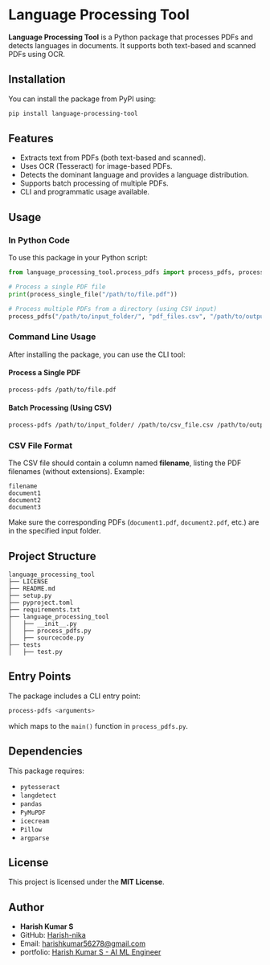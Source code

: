 # Language Processing Tool

**Language Processing Tool** is a Python package that processes PDFs and detects languages in documents. It supports both text-based and scanned PDFs using OCR.

## Installation

You can install the package from PyPI using:

```sh
pip install language-processing-tool
```

## Features

- Extracts text from PDFs (both text-based and scanned).
- Uses OCR (Tesseract) for image-based PDFs.
- Detects the dominant language and provides a language distribution.
- Supports batch processing of multiple PDFs.
- CLI and programmatic usage available.

## Usage

### **In Python Code**

To use this package in your Python script:

```python
from language_processing_tool.process_pdfs import process_pdfs, process_single_file

# Process a single PDF file
print(process_single_file("/path/to/file.pdf"))

# Process multiple PDFs from a directory (using CSV input)
process_pdfs("/path/to/input_folder/", "pdf_files.csv", "/path/to/output_folder/")
```

### **Command Line Usage**

After installing the package, you can use the CLI tool:

#### **Process a Single PDF**

```sh
process-pdfs /path/to/file.pdf
```

#### **Batch Processing (Using CSV)**

```sh
process-pdfs /path/to/input_folder/ /path/to/csv_file.csv /path/to/output_folder/
```

### **CSV File Format**

The CSV file should contain a column named **filename**, listing the PDF filenames (without extensions). Example:

```csv
filename
document1
document2
document3
```

Make sure the corresponding PDFs (`document1.pdf`, `document2.pdf`, etc.) are in the specified input folder.

## Project Structure

```
language_processing_tool
├── LICENSE
├── README.md
├── setup.py
├── pyproject.toml
├── requirements.txt
├── language_processing_tool
│   ├── __init__.py
│   ├── process_pdfs.py
│   ├── sourcecode.py
├── tests
│   ├── test.py
```

## Entry Points

The package includes a CLI entry point:

```sh
process-pdfs <arguments>
```

which maps to the `main()` function in `process_pdfs.py`.

## Dependencies

This package requires:

- `pytesseract`
- `langdetect`
- `pandas`
- `PyMuPDF`
- `icecream`
- `Pillow`
- `argparse`

## License

This project is licensed under the **MIT License**.

## Author

- **Harish Kumar S**
- GitHub: [Harish-nika](https://github.com/Harish-nika)
- Email: [harishkumar56278@gmail.com](mailto\:harishkumar56278@gmail.com)
- portfolio: [Harish Kumar S - AI ML Engineer](https://harish-nika.github.io/)

